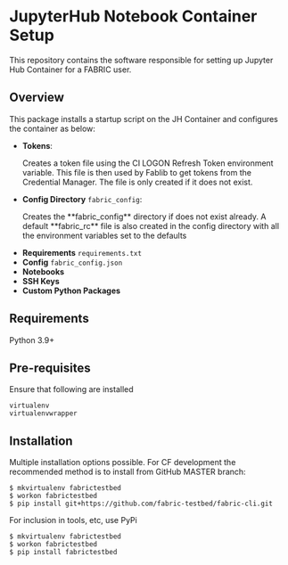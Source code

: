 # JupyterHub Notebook Container Setup
This repository contains the software responsible for setting up Jupyter Hub Container for a FABRIC user.

## Overview
This package installs a startup script on the JH Container and configures the container as below:
- **Tokens**:
  <p>
  Creates a token file using the CI LOGON Refresh Token environment variable. This file is then used by Fablib to get tokens from the Credential Manager. The file is only created if it does not exist.
  </p>
- **Config Directory** `fabric_config`:
  <p>Creates the **fabric_config** directory if does not exist already. A default **fabric_rc** file is also created in the config directory with all the environment variables set to the defaults</p>
- **Requirements** `requirements.txt`
- **Config** `fabric_config.json`
- **Notebooks**
- **SSH Keys**
- **Custom Python Packages**
## Requirements
Python 3.9+

## Pre-requisites
Ensure that following are installed
```
virtualenv
virtualenvwrapper
```
## Installation
Multiple installation options possible. For CF development the recommended method is to install from GitHub MASTER branch:
```
$ mkvirtualenv fabrictestbed
$ workon fabrictestbed
$ pip install git+https://github.com/fabric-testbed/fabric-cli.git
```
For inclusion in tools, etc, use PyPi
```
$ mkvirtualenv fabrictestbed
$ workon fabrictestbed
$ pip install fabrictestbed
```